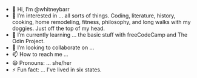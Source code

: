 - 👋 Hi, I’m @whitneybarr
- 👀 I’m interested in ... all sorts of things. Coding, literature, history, cooking, home remodeling, fitness, philosophy, and long walks with my doggies. Just off the top of my head.  
- 🌱 I’m currently learning ... the basic stuff with freeCodeCamp and The Odin Project.
- 💞️ I’m looking to collaborate on ...
- 📫 How to reach me ...
- 😄 Pronouns: ... she/her
- ⚡ Fun fact: ... I've lived in six states. 

<!---
whitneybarr/whitneybarr is a ✨ special ✨ repository because its `README.md` (this file) appears on your GitHub profile.
You can click the Preview link to take a look at your changes.
--->
